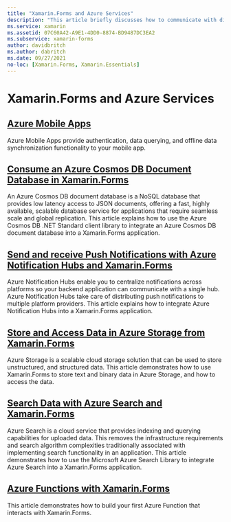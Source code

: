 ```yaml
---
title: "Xamarin.Forms and Azure Services"
description: "This article briefly discusses how to communicate with different Azure services from Xamarin.Forms applications."
ms.service: xamarin
ms.assetid: 07C60A42-A9E1-4DD0-8874-BD9487DC3EA2
ms.subservice: xamarin-forms
author: davidbritch
ms.author: dabritch
ms.date: 09/27/2021
no-loc: [Xamarin.Forms, Xamarin.Essentials]
---
```


# Xamarin.Forms and Azure Services

## [Azure Mobile Apps](/azure/developer/mobile-apps/azure-mobile-apps/overview)

Azure Mobile Apps provide authentication, data querying, and offline data synchronization functionality to your mobile app.

## [Consume an Azure Cosmos DB Document Database in Xamarin.Forms](azure-cosmosdb.md)

An Azure Cosmos DB document database is a NoSQL database that provides low latency access to JSON documents, offering a fast, highly available, scalable database service for applications that require seamless scale and global replication. This article explains how to use the Azure Cosmos DB .NET Standard client library to integrate an Azure Cosmos DB document database into a Xamarin.Forms application.

## [Send and receive Push Notifications with Azure Notification Hubs and Xamarin.Forms](/azure/developer/mobile-apps/notification-hubs-backend-service-xamarin-forms)

Azure Notification Hubs enable you to centralize notifications across platforms so your backend application can communicate with a single hub. Azure Notification Hubs take care of distributing push notifications to multiple platform providers. This article explains how to integrate Azure Notification Hubs into a Xamarin.Forms application.

## [Store and Access Data in Azure Storage from Xamarin.Forms](azure-storage.md)

Azure Storage is a scalable cloud storage solution that can be used to store unstructured, and structured data. This article demonstrates how to use Xamarin.Forms to store text and binary data in Azure Storage, and how to access the data.

## [Search Data with Azure Search and Xamarin.Forms](azure-search.md)

Azure Search is a cloud service that provides indexing and querying capabilities for uploaded data. This removes the infrastructure requirements and search algorithm complexities traditionally associated with implementing search functionality in an application. This article demonstrates how to use the Microsoft Azure Search Library to integrate Azure Search into a Xamarin.Forms application.

## [Azure Functions with Xamarin.Forms](azure-functions.md)

This article demonstrates how to build your first Azure Function that interacts with Xamarin.Forms.
